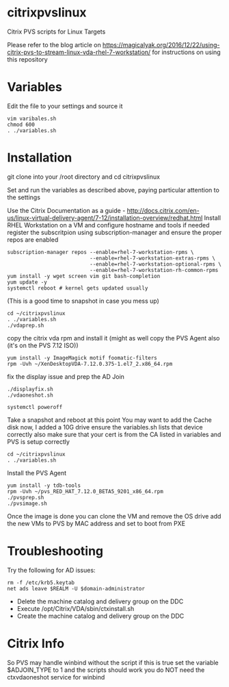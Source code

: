 # citrixpvslinux
Citrix PVS scripts for Linux Targets

Please refer to the blog article on https://magicalyak.org/2016/12/22/using-citrix-pvs-to-stream-linux-vda-rhel-7-workstation/
for instructions on using this repository

# Variables
Edit the file to your settings and source it

```
vim varibales.sh
chmod 600
. ./variables.sh
```

# Installation
git clone into your /root directory and cd citrixpvslinux

Set and run the variables as described above, paying particular attention to the settings

Use the Citrix Documentation as a guide - http://docs.citrix.com/en-us/linux-virtual-delivery-agent/7-12/installation-overview/redhat.html
Install RHEL Workstation on a VM and configure hostname and tools if needed
register the subscritpion using subscription-manager and ensure the proper repos are enabled

```
subscription-manager repos --enable=rhel-7-workstation-rpms \
                           --enable=rhel-7-workstation-extras-rpms \
                           --enable=rhel-7-workstation-optional-rpms \
                           --enable=rhel-7-workstation-rh-common-rpms
yum install -y wget screen vim git bash-completion
yum update -y
systemctl reboot # kernel gets updated usually
```
(This is a good time to snapshot in case you mess up)

```
cd ~/citrixpvslinux
. ./variables.sh
./vdaprep.sh
```

copy the citrix vda rpm and install it (might as well copy the PVS Agent also (it's on the PVS 7.12 ISO))
```
yum install -y ImageMagick motif foomatic-filters
rpm -Uvh ~/XenDesktopVDA-7.12.0.375-1.el7_2.x86_64.rpm
```

fix the display issue and prep the AD Join
```
./displayfix.sh
./vdaoneshot.sh

systemctl poweroff
```

Take a snapshot and reboot at this point
You may want to add the Cache disk now, I added a 10G drive
ensure the variables.sh lists that device correctly
also make sure that your cert is from the CA listed in variables
and PVS is setup correctly
```
cd ~/citrixpvslinux
. ./variables.sh
```
Install the PVS Agent

```
yum install -y tdb-tools
rpm -Uvh ~/pvs_RED_HAT_7.12.0_BETA5_9201_x86_64.rpm
./pvsprep.sh
./pvsimage.sh
```
Once the image is done you can clone the VM and remove the OS drive
add the new VMs to PVS by MAC address and set to boot from PXE

# Troubleshooting
Try the following for AD issues:
```
rm -f /etc/krb5.keytab
net ads leave $REALM -U $domain-administrator
```
* Delete the machine catalog and delivery group on the DDC
* Execute /opt/Citrix/VDA/sbin/ctxinstall.sh
* Create the machine catalog and delivery group on the DDC

# Citrix Info
So PVS may handle winbind without the script if this is true
set the variable $ADJOIN_TYPE to 1 and the scripts should work
you do NOT need the ctxvdaoneshot service for winbind
